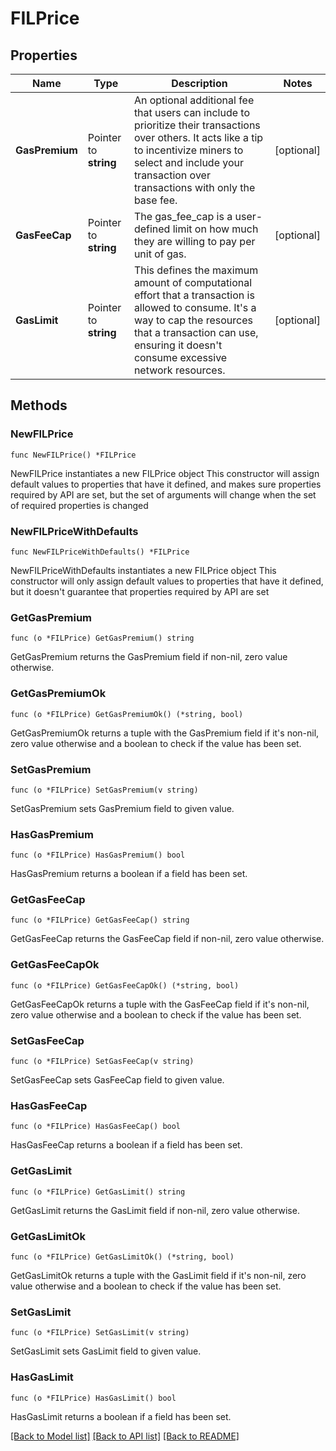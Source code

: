# FILPrice

## Properties

Name | Type | Description | Notes
------------ | ------------- | ------------- | -------------
**GasPremium** | Pointer to **string** | An optional additional fee that users can include to prioritize their transactions over others. It acts like a tip to incentivize miners to select and include your transaction over transactions with only the base fee. | [optional] 
**GasFeeCap** | Pointer to **string** | The gas_fee_cap is a user-defined limit on how much they are willing to pay per unit of gas. | [optional] 
**GasLimit** | Pointer to **string** | This defines the maximum amount of computational effort that a transaction is allowed to consume. It&#39;s a way to cap the resources that a transaction can use, ensuring it doesn&#39;t consume excessive network resources. | [optional] 

## Methods

### NewFILPrice

`func NewFILPrice() *FILPrice`

NewFILPrice instantiates a new FILPrice object
This constructor will assign default values to properties that have it defined,
and makes sure properties required by API are set, but the set of arguments
will change when the set of required properties is changed

### NewFILPriceWithDefaults

`func NewFILPriceWithDefaults() *FILPrice`

NewFILPriceWithDefaults instantiates a new FILPrice object
This constructor will only assign default values to properties that have it defined,
but it doesn't guarantee that properties required by API are set

### GetGasPremium

`func (o *FILPrice) GetGasPremium() string`

GetGasPremium returns the GasPremium field if non-nil, zero value otherwise.

### GetGasPremiumOk

`func (o *FILPrice) GetGasPremiumOk() (*string, bool)`

GetGasPremiumOk returns a tuple with the GasPremium field if it's non-nil, zero value otherwise
and a boolean to check if the value has been set.

### SetGasPremium

`func (o *FILPrice) SetGasPremium(v string)`

SetGasPremium sets GasPremium field to given value.

### HasGasPremium

`func (o *FILPrice) HasGasPremium() bool`

HasGasPremium returns a boolean if a field has been set.

### GetGasFeeCap

`func (o *FILPrice) GetGasFeeCap() string`

GetGasFeeCap returns the GasFeeCap field if non-nil, zero value otherwise.

### GetGasFeeCapOk

`func (o *FILPrice) GetGasFeeCapOk() (*string, bool)`

GetGasFeeCapOk returns a tuple with the GasFeeCap field if it's non-nil, zero value otherwise
and a boolean to check if the value has been set.

### SetGasFeeCap

`func (o *FILPrice) SetGasFeeCap(v string)`

SetGasFeeCap sets GasFeeCap field to given value.

### HasGasFeeCap

`func (o *FILPrice) HasGasFeeCap() bool`

HasGasFeeCap returns a boolean if a field has been set.

### GetGasLimit

`func (o *FILPrice) GetGasLimit() string`

GetGasLimit returns the GasLimit field if non-nil, zero value otherwise.

### GetGasLimitOk

`func (o *FILPrice) GetGasLimitOk() (*string, bool)`

GetGasLimitOk returns a tuple with the GasLimit field if it's non-nil, zero value otherwise
and a boolean to check if the value has been set.

### SetGasLimit

`func (o *FILPrice) SetGasLimit(v string)`

SetGasLimit sets GasLimit field to given value.

### HasGasLimit

`func (o *FILPrice) HasGasLimit() bool`

HasGasLimit returns a boolean if a field has been set.


[[Back to Model list]](../README.md#documentation-for-models) [[Back to API list]](../README.md#documentation-for-api-endpoints) [[Back to README]](../README.md)


